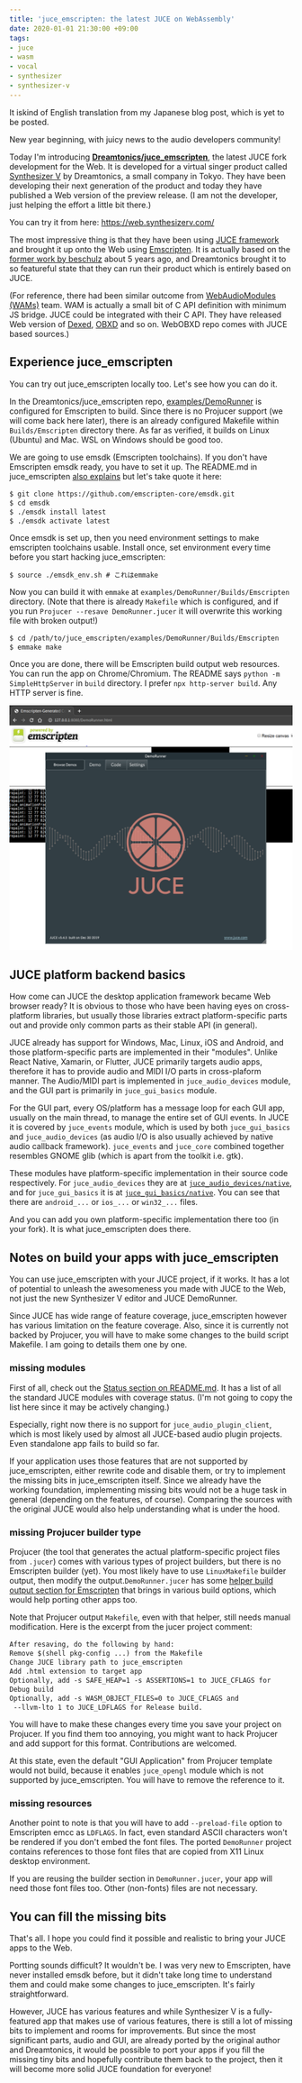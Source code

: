 ```yaml
---
title: 'juce_emscripten: the latest JUCE on WebAssembly'
date: 2020-01-01 21:30:00 +09:00
tags:
- juce
- wasm
- vocal
- synthesizer
- synthesizer-v
---
```


It iskind of English translation from my Japanese blog post, which is yet to be posted.

New year beginning, with juicy news to the audio developers community!

Today I'm introducing [**Dreamtonics/juce_emscripten**](https://github.com/Dreamtonics/juce_emscripten/), the latest JUCE fork development for the Web. It is developed for a virtual singer product called [Synthesizer V](synthesizerv.com/) by Dreamtonics, a small company in Tokyo. They have been developing their next generation of the product and today they have published a Web version of the preview release. (I am not the developer, just helping the effort a little bit there.)

You can try it from here: https://web.synthesizerv.com/

The most impressive thing is that they have been using [JUCE framework](juce.com/) and brought it up onto the Web using [Emscripten](https://emscripten.org/). It is actually based on the [former work by beschulz](https://github.com/beschulz/juce_emscripten) about 5 years ago, and Dreamtonics brought it to so featureful state that they can run their product which is entirely based on JUCE.

(For reference, there had been similar outcome from [WebAudioModules (WAMs)](https://www.webaudiomodules.org/) team. WAM is actually a small bit of C API definition with minimum JS bridge. JUCE could be integrated with their C API. They have released Web version of [Dexed](https://webaudiomodules.org/demos/wasm/dexed.html), [OBXD](https://github.com/jariseon/webOBXD) and so on. WebOBXD repo comes with JUCE based sources.)

## Experience juce_emscripten

You can try out juce_emscripten locally too. Let's see how you can do it.

In the Dreamtonics/juce_emscripten repo, [examples/DemoRunner](https://github.com/Dreamtonics/juce_emscripten/tree/master/examples/DemoRunner) is configured for Emscripten to build. Since there is no Projucer support (we will come back here later), there is an already configured Makefile within `Builds/Emscripten` directory there. As far as verified, it builds on Linux (Ubuntu) and Mac. WSL on Windows should be good too.

We are going to use emsdk (Emscripten toolchains). If you don't have Emscripten emsdk ready, you have to set it up. The README.md in juce_emscripten [also explains](https://github.com/Dreamtonics/juce_emscripten#build-instructions) but let's take quote it here:

```
$ git clone https://github.com/emscripten-core/emsdk.git
$ cd emsdk
$ ./emsdk install latest
$ ./emsdk activate latest
```

Once emsdk is set up, then you need environment settings to make emscripten toolchains usable. Install once, set environment every time before you start hacking juce_emscripten:

```
$ source ./emsdk_env.sh # これはemmake
```

Now you can build it with `emmake` at `examples/DemoRunner/Builds/Emscripten` directory. (Note that there is already `Makefile` which is configured, and if you run `Projucer --resave DemoRunner.jucer` it will overwrite this working file with broken output!)

```
$ cd /path/to/juce_emscripten/examples/DemoRunner/Builds/Emscripten
$ emmake make
```

Once you are done, there will be Emscripten build output web resources. You can run the app on Chrome/Chromium. The README says `python -m SimpleHttpServer` in `build` directory. I prefer `npx http-server build`. Any HTTP server is fine.

![DemoRunner sshot](/images/posts/upload_86387bbf02462e4de265173f8e2b4af0.png)

## JUCE platform backend basics

How come can JUCE the desktop application framework became Web browser ready? It is obvious to those who have been having eyes on cross-platform libraries, but usually those libraries extract platform-specific parts out and provide only common parts as their stable API (in general).

JUCE already has support for Windows, Mac, Linux, iOS and Android, and those platform-specific parts are implemented in their "modules". Unlike React Native, Xamarin, or Flutter, JUCE primarily targets audio apps, therefore it has to provide audio and MIDI I/O parts in cross-plaform manner. The Audio/MIDI part is implemented in `juce_audio_devices` module, and the GUI part is primarily in `juce_gui_basics` module.

For the GUI part, every OS/platform has a message loop for each GUI app, usually on the main thread, to manage the entire set of GUI events. In JUCE it is covered by `juce_events` module, which is used by both `juce_gui_basics` and `juce_audio_devices` (as audio I/O is also usually achieved by native audio callback framework). `juce_events` and `juce_core` combined together resembles GNOME glib (which is apart from the toolkit i.e. gtk).

These modules have platform-specific implementation in their source code respectively. For `juce_audio_devices` they are at [`juce_audio_devices/native`](https://github.com/WeAreROLI/JUCE/tree/master/modules/juce_audio_devices/native), and for `juce_gui_basics` it is at [`juce_gui_basics/native`](https://github.com/WeAreROLI/JUCE/tree/master/modules/juce_gui_basics/native). You can see that there are `android_...` or `ios_...` or `win32_...` files.

And you can add you own platform-specific implementation there too (in your fork). It is what juce_emscripten does there.

## Notes on build your apps with juce_emscripten

You can use juce_emscripten with your JUCE project, if it works. It has a lot of potential to unleash the awesomeness you made with JUCE to the Web, not just the new Synthesizer V editor and JUCE DemoRunner.

Since JUCE has wide range of feature coverage, juce_emscripten however has various limitation on the feature coverage. Also, since it is currently not backed by Projucer, you will have to make some changes to the build script Makefile. I am going to details them one by one.

### missing modules

First of all, check out the [Status section on README.md](https://github.com/Dreamtonics/juce_emscripten/#status). It has a list of all the standard JUCE modules with coverage status. (I'm not going to copy the list here since it may be actively changing.)

Especially, right now there is no support for `juce_audio_plugin_client`, which is most likely used by almost all JUCE-based audio plugin projects. Even standalone app fails to build so far.

If your application uses those features that are not supported by juce_emscripten, either rewrite code and disable them, or try to implement the missing bits in juce_emscripten itself. Since we already have the working foundation, implementing missing bits would not be a huge task in general (depending on the features, of course). Comparing the sources with the original JUCE would also help understanding what is under the hood.

### missing Projucer builder type

Projucer (the tool that generates the actual platform-specific project files from `.jucer`) comes with various types of project builders, but there is no Emscripten builder (yet). You most likely have to use `LinuxMakefile` builder output, then modify the output.`DemoRunner.jucer` has some [helper build output section for Emscripten](https://github.com/Dreamtonics/juce_emscripten/blob/9e209d7d65d15aa8573f1dc8ac564609f0abec3a/examples/DemoRunner/DemoRunner.jucer#L80) that brings in various build options, which would help porting other apps too.

Note that Projucer output `Makefile`, even with that helper, still needs manual modification. Here is the excerpt from the jucer project comment:

```
After resaving, do the following by hand:
Remove $(shell pkg-config ...) from the Makefile
Change JUCE library path to juce_emscripten
Add .html extension to target app
Optionally, add -s SAFE_HEAP=1 -s ASSERTIONS=1 to JUCE_CFLAGS for Debug build
Optionally, add -s WASM_OBJECT_FILES=0 to JUCE_CFLAGS and
 --llvm-lto 1 to JUCE_LDFLAGS for Release build.
```

You will have to make these changes every time you save your project on Projucer. If you find them too annoying, you might want to hack Projucer and add support for this format. Contributions are welcomed.

At this state, even the default "GUI Application" from Projucer template would not build, because it enables `juce_opengl` module which is not supported by juce_emscripten. You will have to remove the reference to it.

### missing resources

Another point to note is that you will have to add `--preload-file` option to Emscripten emcc as `LDFLAGS`. In fact, even standard ASCII characters won't be rendered if you don't embed the font files. The ported `DemoRunner` project contains references to those font files that are copied from X11 Linux desktop environment.

If you are reusing the  builder section in `DemoRunner.jucer`, your app will need those font files too. Other (non-fonts) files are not necessary.


## You can fill the missing bits

That's all. I hope you could find it possible and realistic to bring your JUCE apps to the Web.

Portting sounds difficult? It wouldn't be. I was very new to Emscripten, have never installed emsdk before, but it didn't take long time to understand them and could make some changes to juce_emscripten. It's fairly straightforward.

However, JUCE has various features and while Synthesizer V is a fully-featured app that makes use of various features, there is still a lot of missing bits to implement and rooms for improvements. But since the most significant parts, audio and GUI, are already ported by the original author and Dreamtonics, it would be possible to port your apps if you fill the missing tiny bits and hopefully contribute them back to the project, then it will become more solid JUCE foundation for everyone!
